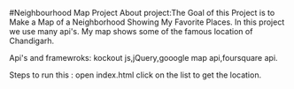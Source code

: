 #Neighbourhood Map Project
About project:The Goal of this Project is to Make a Map of a Neighborhood Showing My Favorite Places.
In this project we use many api's.
My map shows some of the famous location of Chandigarh.

Api's and framewroks:
kockout js,jQuery,gooogle map api,foursquare api.

Steps to run this :
open index.html
click on the list to get the location.
